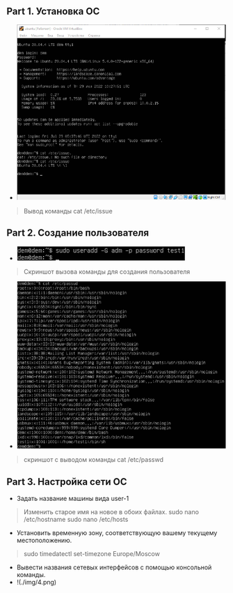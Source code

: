 ## Part 1. Установка ОС ##
* ![Альтернативный текст](./img/1.png "Подсказка")
> Вывод команды cat /etc/issue
## Part 2. Создание пользователя ##
* ![Альтернативный текст](./img/2.png "Подсказка") 
>Cкриншот вызова команды для создания пользователя
* ![Альтернативный текст](./img/3.png)
>  скриншот с выводом команды cat /etc/passwd
## Part 3. Настройка сети ОС ##
* Задать название машины вида user-1
> Изменить старое имя на новое в обоих файлах.
>sudo nano /etc/hostname
>sudo nano /etc/hosts
* Установить временную зону, соответствующую вашему текущему местоположению.
>sudo timedatectl set-timezone Europe/Moscow
* Вывести названия сетевых интерфейсов с помощью консольной команды.
* !(./img/4.png)
  
  
